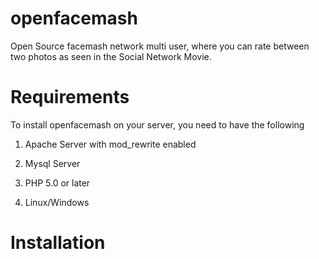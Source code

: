 openfacemash
============

Open Source facemash network multi user, where you can rate between two photos as seen in the Social Network Movie.

Requirements
============
To install openfacemash on your server, you need to have the following

1. Apache Server with mod_rewrite enabled

2. Mysql Server

3. PHP 5.0 or later

4. Linux/Windows

Installation
============